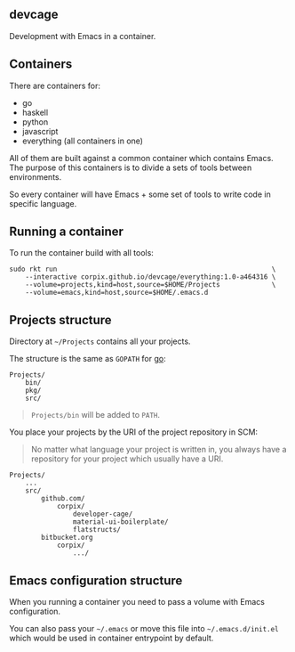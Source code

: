devcage
--------------

Development with Emacs in a container.

## Containers

There are containers for:

- go
- haskell
- python
- javascript
- everything (all containers in one)

All of them are built against a common container which contains Emacs.
The purpose of this containers is to divide a sets of tools between environments.

So every container will have Emacs + some set of tools to write code in specific language.

## Running a container

To run the container build with all tools:

``` shell
sudo rkt run                                                      \
    --interactive corpix.github.io/devcage/everything:1.0-a464316 \
    --volume=projects,kind=host,source=$HOME/Projects             \
    --volume=emacs,kind=host,source=$HOME/.emacs.d
```

## Projects structure

Directory at `~/Projects` contains all your projects.

The structure is the same as `GOPATH` for [go](https://golang.org/doc/code.html#GOPATH):

``` text
Projects/
    bin/
    pkg/
    src/
```

> `Projects/bin` will be added to `PATH`.

You place your projects by the URI of the project repository in SCM:

> No matter what language your project is written in,
> you always have a repository for your project which usually
> have a URI.

``` text
Projects/
    ...
    src/
        github.com/
            corpix/
                developer-cage/
                material-ui-boilerplate/
                flatstructs/
        bitbucket.org
            corpix/
                .../
```

## Emacs configuration structure

When you running a container you need to pass a volume with Emacs configuration.

You can also pass your `~/.emacs` or move this file into `~/.emacs.d/init.el` which would be used in container entrypoint by default.
